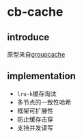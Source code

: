 # cb-cache

## introduce

原型来自[groupcache](https://github.com/golang/groupcache/tree/master)

## implementation

- `lru-k`缓存淘汰
- 多节点的一致性哈希
- 框架可扩展性
- 防止缓存击穿
- 支持并发读写
